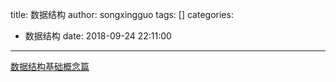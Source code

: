 title: 数据结构
author: songxingguo
tags: []
categories:
  - 数据结构
date: 2018-09-24 22:11:00
---

[数据结构基础概念篇](https://blog.csdn.net/qq_31196849/article/details/78529724)